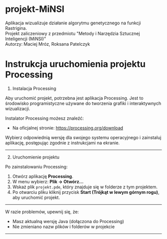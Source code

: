 # projekt-MiNSI
Aplikacja wizualizuje działanie algorytmu genetycznego na funkcji Rastrigina.  
Projekt zaliczeniowy z przedmiotu "Metody i Narzędzia Sztucznej Inteligencji (MiNSI)"   
Autorzy: Maciej Mróz, Roksana Patelczyk



Instrukcja uruchomienia projektu Processing
===========================

1. Instalacja Processing

Aby uruchomić projekt, potrzebna jest aplikacja Processing. Jest to środowisko programistyczne używane do tworzenia grafiki i interaktywnych wizualizacji.

Instalator Processing możesz znaleźć:
- Na oficjalnej stronie: https://processing.org/download

Wybierz odpowiednią wersję dla swojego systemu operacyjnego i zainstaluj aplikację, postępując zgodnie z instrukcjami na ekranie.

---

2. Uruchomienie projektu

Po zainstalowaniu Processing:

1. Otwórz aplikację **Processing**.
2. W menu wybierz: **Plik → Otwórz...**
3. Wskaż plik `projekt.pde`, który znajduje się w folderze z tym projektem.
4. Po otwarciu pliku kliknij przycisk **Start (Trójkąt w lewym górnym rogu)**, aby uruchomić projekt.

---

W razie problemów, upewnij się, że:
- Masz aktualną wersję Java (dołączona do Processing)
- Nie zmieniano nazw plików i folderów w projekcie

---
